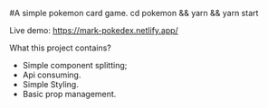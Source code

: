 #A simple pokemon card game.
cd pokemon && yarn && yarn start

Live demo: https://mark-pokedex.netlify.app/

What this project contains?

- Simple component splitting;
- Api consuming.
- Simple Styling.
- Basic prop management.

